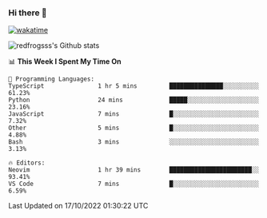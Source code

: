 ### Hi there 👋

[![wakatime](https://wakatime.com/badge/user/2cbd8003-b8b8-4565-92d7-ad9c23ff1846.svg)](https://wakatime.com/@2cbd8003-b8b8-4565-92d7-ad9c23ff1846)

<img src="https://github-readme-stats.vercel.app/api?username=redfrogsss&show_icons=true" alt="redfrogsss's Github stats"></img>

<!--START_SECTION:waka-->
📊 **This Week I Spent My Time On** 

```text
💬 Programming Languages: 
TypeScript               1 hr 5 mins         ███████████████░░░░░░░░░░   61.23% 
Python                   24 mins             █████░░░░░░░░░░░░░░░░░░░░   23.16% 
JavaScript               7 mins              █░░░░░░░░░░░░░░░░░░░░░░░░   7.32% 
Other                    5 mins              █░░░░░░░░░░░░░░░░░░░░░░░░   4.88% 
Bash                     3 mins              ░░░░░░░░░░░░░░░░░░░░░░░░░   3.13%

🔥 Editors: 
Neovim                   1 hr 39 mins        ███████████████████████░░   93.41% 
VS Code                  7 mins              █░░░░░░░░░░░░░░░░░░░░░░░░   6.59%

```


 Last Updated on 17/10/2022 01:30:22 UTC
<!--END_SECTION:waka-->
